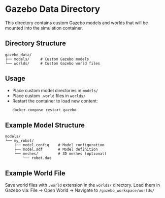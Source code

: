 # Gazebo Data Directory

This directory contains custom Gazebo models and worlds that will be mounted into the simulation container.

## Directory Structure

```
gazebo_data/
├── models/     # Custom Gazebo models
└── worlds/     # Custom Gazebo world files
```

## Usage

- Place custom model directories in `models/`
- Place custom `.world` files in `worlds/`
- Restart the container to load new content:
  ```bash
  docker-compose restart gazebo
  ```

## Example Model Structure

```
models/
└── my_robot/
    ├── model.config    # Model configuration
    ├── model.sdf       # Model definition
    └── meshes/         # 3D meshes (optional)
        └── robot.dae
```

## Example World File

Save world files with `.world` extension in the `worlds/` directory. Load them in Gazebo via:
File → Open World → Navigate to `/gazebo_workspace/worlds/`